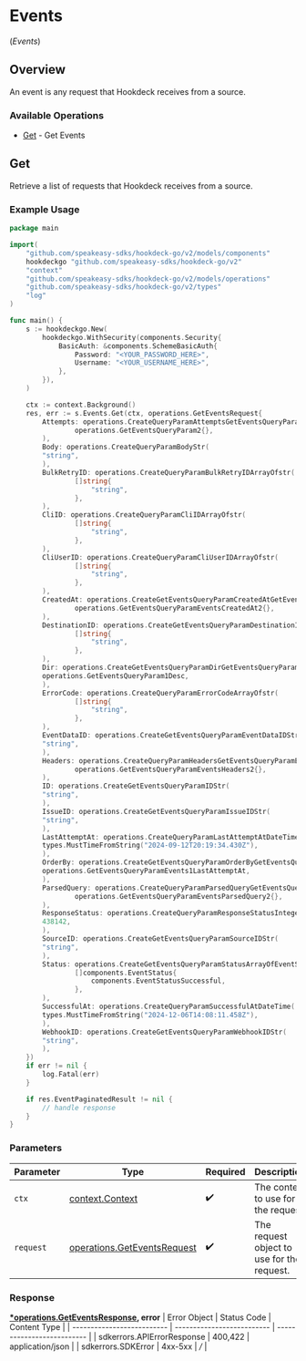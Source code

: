 # Events
(*Events*)

## Overview

An event is any request that Hookdeck receives from a source.

### Available Operations

* [Get](#get) - Get Events

## Get

Retrieve a list of requests that Hookdeck receives from a source.

### Example Usage

```go
package main

import(
	"github.com/speakeasy-sdks/hookdeck-go/v2/models/components"
	hookdeckgo "github.com/speakeasy-sdks/hookdeck-go/v2"
	"context"
	"github.com/speakeasy-sdks/hookdeck-go/v2/models/operations"
	"github.com/speakeasy-sdks/hookdeck-go/v2/types"
	"log"
)

func main() {
    s := hookdeckgo.New(
        hookdeckgo.WithSecurity(components.Security{
            BasicAuth: &components.SchemeBasicAuth{
                Password: "<YOUR_PASSWORD_HERE>",
                Username: "<YOUR_USERNAME_HERE>",
            },
        }),
    )

    ctx := context.Background()
    res, err := s.Events.Get(ctx, operations.GetEventsRequest{
        Attempts: operations.CreateQueryParamAttemptsGetEventsQueryParam2(
                operations.GetEventsQueryParam2{},
        ),
        Body: operations.CreateQueryParamBodyStr(
        "string",
        ),
        BulkRetryID: operations.CreateQueryParamBulkRetryIDArrayOfstr(
                []string{
                    "string",
                },
        ),
        CliID: operations.CreateQueryParamCliIDArrayOfstr(
                []string{
                    "string",
                },
        ),
        CliUserID: operations.CreateQueryParamCliUserIDArrayOfstr(
                []string{
                    "string",
                },
        ),
        CreatedAt: operations.CreateGetEventsQueryParamCreatedAtGetEventsQueryParamEventsCreatedAt2(
                operations.GetEventsQueryParamEventsCreatedAt2{},
        ),
        DestinationID: operations.CreateGetEventsQueryParamDestinationIDArrayOfstr(
                []string{
                    "string",
                },
        ),
        Dir: operations.CreateGetEventsQueryParamDirGetEventsQueryParam1(
        operations.GetEventsQueryParam1Desc,
        ),
        ErrorCode: operations.CreateQueryParamErrorCodeArrayOfstr(
                []string{
                    "string",
                },
        ),
        EventDataID: operations.CreateGetEventsQueryParamEventDataIDStr(
        "string",
        ),
        Headers: operations.CreateQueryParamHeadersGetEventsQueryParamEventsHeaders2(
                operations.GetEventsQueryParamEventsHeaders2{},
        ),
        ID: operations.CreateGetEventsQueryParamIDStr(
        "string",
        ),
        IssueID: operations.CreateGetEventsQueryParamIssueIDStr(
        "string",
        ),
        LastAttemptAt: operations.CreateQueryParamLastAttemptAtDateTime(
        types.MustTimeFromString("2024-09-12T20:19:34.430Z"),
        ),
        OrderBy: operations.CreateGetEventsQueryParamOrderByGetEventsQueryParamEvents1(
        operations.GetEventsQueryParamEvents1LastAttemptAt,
        ),
        ParsedQuery: operations.CreateQueryParamParsedQueryGetEventsQueryParamEventsParsedQuery2(
                operations.GetEventsQueryParamEventsParsedQuery2{},
        ),
        ResponseStatus: operations.CreateQueryParamResponseStatusInteger(
        438142,
        ),
        SourceID: operations.CreateGetEventsQueryParamSourceIDStr(
        "string",
        ),
        Status: operations.CreateGetEventsQueryParamStatusArrayOfEventStatus(
                []components.EventStatus{
                    components.EventStatusSuccessful,
                },
        ),
        SuccessfulAt: operations.CreateQueryParamSuccessfulAtDateTime(
        types.MustTimeFromString("2024-12-06T14:08:11.458Z"),
        ),
        WebhookID: operations.CreateGetEventsQueryParamWebhookIDStr(
        "string",
        ),
    })
    if err != nil {
        log.Fatal(err)
    }

    if res.EventPaginatedResult != nil {
        // handle response
    }
}
```

### Parameters

| Parameter                                                                  | Type                                                                       | Required                                                                   | Description                                                                |
| -------------------------------------------------------------------------- | -------------------------------------------------------------------------- | -------------------------------------------------------------------------- | -------------------------------------------------------------------------- |
| `ctx`                                                                      | [context.Context](https://pkg.go.dev/context#Context)                      | :heavy_check_mark:                                                         | The context to use for the request.                                        |
| `request`                                                                  | [operations.GetEventsRequest](../../models/operations/geteventsrequest.md) | :heavy_check_mark:                                                         | The request object to use for the request.                                 |


### Response

**[*operations.GetEventsResponse](../../models/operations/geteventsresponse.md), error**
| Error Object               | Status Code                | Content Type               |
| -------------------------- | -------------------------- | -------------------------- |
| sdkerrors.APIErrorResponse | 400,422                    | application/json           |
| sdkerrors.SDKError         | 4xx-5xx                    | */*                        |
